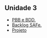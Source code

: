 ## Unidade 3

- [PBB e BDD.](/2023.1-SOSOptica/PBB%26BDD/)
- [Backlog SAFe.](/2023.1-SOSOptica/BacklogSAFe/)
- [Projeto](/2023.1-SOSOptica/BacklogSAFe/)
